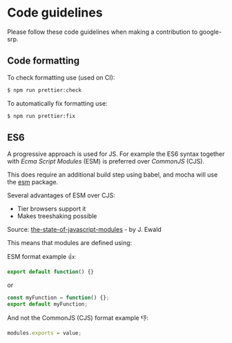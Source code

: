 
# Code guidelines

Please follow these code guidelines when making a contribution to google-srp.

## Code formatting

To check formatting use (used on CI): 

```bash
$ npm run prettier:check
```

To automatically fix formatting use:

```bash
$ npm run prettier:fix
```

## ES6

A progressive approach is used for JS. For example the ES6 syntax together with *Ecma Script Modules* (ESM) is preferred over *CommonJS* (CJS).

This does require an additional build step using babel, and mocha will use the [esm](https://www.npmjs.com/package/esm) package. 

Several advantages of ESM over CJS:
- Tier browsers support it
- Makes treeshaking possible

Source: [the-state-of-javascript-modules](https://medium.com/webpack/the-state-of-javascript-modules-4636d1774358) - by J. Ewald

This means that modules are defined using: 

ESM format example :+1::
```javascript
export default function() {}
```

or

```javascript
const myFunction = function() {};
export default myFunction;
```

And not the CommonJS (CJS) format example :-1:: 
```javascript
modules.exports = value;
```
